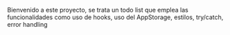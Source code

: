 Bienvenido a este proyecto, se trata un todo list que emplea las funcionalidades como uso de hooks, uso del AppStorage, estilos, try/catch, error handling
